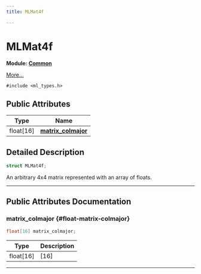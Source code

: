 ```yaml
---
title: MLMat4f

---
```


# MLMat4f

**Module:** **[Common](/versioned_docs/version-22-Feb-2023/api-ref/api/Modules/group___common/group___common.md)**



 [More...](#detailed-description)


`#include <ml_types.h>`

## Public Attributes

| Type           | Name           |
| -------------- | -------------- |
| float[16] | **[matrix_colmajor](/versioned_docs/version-22-Feb-2023/api-ref/api/Modules/group___common/struct_m_l_mat4f.md#float-matrix-colmajor)**  |

## Detailed Description

```cpp
struct MLMat4f;
```


An arbitrary 4x4 matrix represented with an array of floats. 





-----------
## Public Attributes Documentation

### matrix_colmajor {#float-matrix-colmajor}

```cpp
float[16] matrix_colmajor;
```



| Type | Description |
|--|--|
| float[16] | [16] |






-----------


